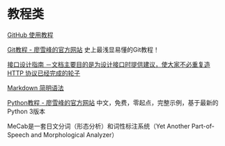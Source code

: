 # 教程类

[GitHub 使用教程](https://github.com/tiimgreen/github-cheat-sheet/blob/master/README.zh-cn.md)

[Git教程 - 廖雪峰的官方网站](http://www.liaoxuefeng.com/wiki/0013739516305929606dd18361248578c67b8067c8c017b000) 史上最浅显易懂的Git教程！


[接口设计指南 －文档主要目的是为设计接口时提供建议，使大家不必重复造 HTTP 协议已经完成的轮子](https://github.com/bolasblack/http-api-guide)

[Markdown 简明语法](https://www.zybuluo.com/mdeditor?url=https%3A%2F%2Fwww.zybuluo.com%2Fstatic%2Feditor%2Fmd-help.markdown) 

[Python教程 - 廖雪峰的官方网站]( http://www.liaoxuefeng.com/wiki/0014316089557264a6b348958f449949df42a6d3a2e542c000) 中文，免费，零起点，完整示例，基于最新的Python 3版本

MeCab是一套日文分词（形态分析）和词性标注系统（Yet Another Part-of-Speech and Morphological Analyzer）

